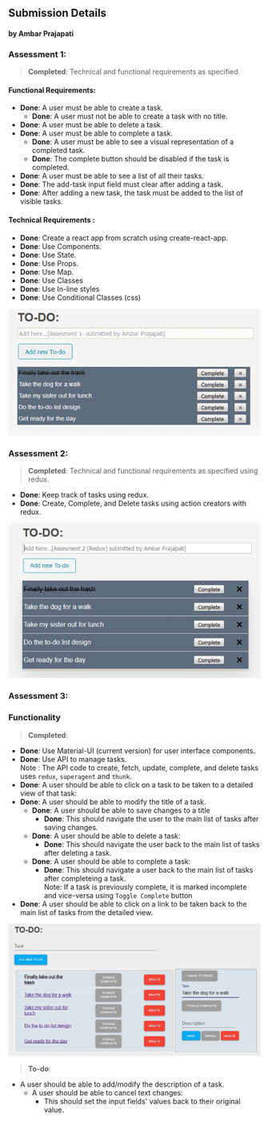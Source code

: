 ## Submission Details
#### by Ambar Prajapati

### Assessment 1:		
> **Completed**: Technical and functional requirements as specified.
#### Functional Requirements:
* **Done**: A user must be able to create a task.
	* **Done**: A user must not be able to create a task with no title.
* **Done**: A user must be able to delete a task.
* **Done**: A user must be able to complete a task.
	* **Done**: A user must be able to see a visual representation of a completed task.
	* **Done**: The complete button should be disabled if the task is completed.
* **Done**: A user must be able to see a list of all their tasks.
* **Done**: The add-task input field must clear after adding a task.
* **Done**: After adding a new task, the task must be added to the list of visible tasks.

#### Technical Requirements :
* **Done**: Create a react app from scratch using create-react-app.
* **Done**: Use Components.
* **Done**: Use State.
* **Done**: Use Props.
* **Done**: Use Map.
* **Done**: Use Classes
* **Done**: Use In-line styles
* **Done**: Use Conditional Classes (css)

<img src="https://github.com/ambarprajapati/submission/blob/master/image1.jpg" />

### Assessment 2:		
> **Completed**: Technical and functional requirements as specified using redux.
* **Done**: Keep track of tasks using redux.
* **Done**: Create, Complete, and Delete tasks using action creators with redux.

<img src="https://github.com/ambarprajapati/submission/blob/master/image2.jpg" />


### Assessment 3:
### Functionality

> **Completed**:
* **Done**: Use Material-UI (current version) for user interface components.
* **Done**: Use API to manage tasks. <br>Note : The API code to create, fetch, update, complete, and delete tasks uses `redux`,  `superagent` and `thunk`. 
* **Done**: A user should be able to click on a task to be taken to a detailed view of that task:
* **Done**: A user should be able to modify the title of a task.
  * **Done**: A user should be able to save changes to a title
    * **Done**: This should navigate the user to the main list of tasks after saving changes.
  * **Done**: A user should be able to delete a task:
    * **Done**: This should navigate the user back to the main list of tasks after deleting a task.
  * **Done**: A user should be able to complete a task:
    * **Done**: This should navigate a user back to the main list of tasks after completeing a task.
    	<br>Note: If a task is previously complete, it is marked incomplete and vice-versa using `Toggle Complete` button
* **Done**: A user should be able to click on a link to be taken back to the main list of tasks from the detailed view.

<img src="https://github.com/ambarprajapati/submission/blob/master/image3.jpg" />

> **To-do**:
* A user should be able to add/modify the description of a task.
  * A user should be able to cancel text changes:
    * This should set the input fields' values back to their original value.
